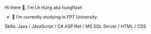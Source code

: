 Hi there 👋, I'm Lê Hùng aka hungflash
- 🔭 I’m currently studying in FPT University.

Skills: Java / JavaScript / C# ASP.Net / MS SQL Server / HTML / CSS
